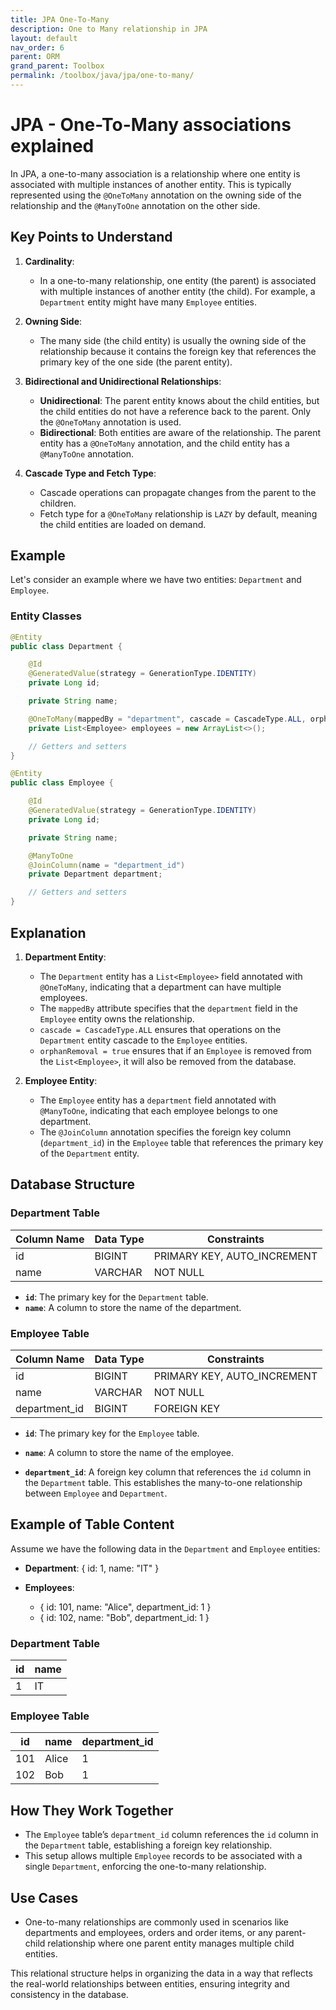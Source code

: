 ```yaml
---
title: JPA One-To-Many
description: One to Many relationship in JPA
layout: default
nav_order: 6
parent: ORM
grand_parent: Toolbox
permalink: /toolbox/java/jpa/one-to-many/
---
```


# JPA - One-To-Many associations explained

In JPA, a one-to-many association is a relationship where one entity is associated with multiple instances of another entity. This is typically represented using the `@OneToMany` annotation on the owning side of the relationship and the `@ManyToOne` annotation on the other side.

## Key Points to Understand

1. **Cardinality**:
   - In a one-to-many relationship, one entity (the parent) is associated with multiple instances of another entity (the child). For example, a `Department` entity might have many `Employee` entities.

2. **Owning Side**:
   - The many side (the child entity) is usually the owning side of the relationship because it contains the foreign key that references the primary key of the one side (the parent entity).

3. **Bidirectional and Unidirectional Relationships**:
   - **Unidirectional**: The parent entity knows about the child entities, but the child entities do not have a reference back to the parent. Only the `@OneToMany` annotation is used.
   - **Bidirectional**: Both entities are aware of the relationship. The parent entity has a `@OneToMany` annotation, and the child entity has a `@ManyToOne` annotation.

4. **Cascade Type and Fetch Type**:
   - Cascade operations can propagate changes from the parent to the children.
   - Fetch type for a `@OneToMany` relationship is `LAZY` by default, meaning the child entities are loaded on demand.

## Example

Let's consider an example where we have two entities: `Department` and `Employee`.

### Entity Classes

```java
@Entity
public class Department {

    @Id
    @GeneratedValue(strategy = GenerationType.IDENTITY)
    private Long id;

    private String name;

    @OneToMany(mappedBy = "department", cascade = CascadeType.ALL, orphanRemoval = true)
    private List<Employee> employees = new ArrayList<>();

    // Getters and setters
}

```

```java
@Entity
public class Employee {

    @Id
    @GeneratedValue(strategy = GenerationType.IDENTITY)
    private Long id;

    private String name;

    @ManyToOne
    @JoinColumn(name = "department_id")
    private Department department;

    // Getters and setters
}
```

## Explanation

1. **Department Entity**:

   - The `Department` entity has a `List<Employee>` field annotated with `@OneToMany`, indicating that a department can have multiple employees.
   - The `mappedBy` attribute specifies that the `department` field in the `Employee` entity owns the relationship.
   - `cascade = CascadeType.ALL` ensures that operations on the `Department` entity cascade to the `Employee` entities.
   - `orphanRemoval = true` ensures that if an `Employee` is removed from the `List<Employee>`, it will also be removed from the database.

2. **Employee Entity**:

   - The `Employee` entity has a `department` field annotated with `@ManyToOne`, indicating that each employee belongs to one department.
   - The `@JoinColumn` annotation specifies the foreign key column (`department_id`) in the `Employee` table that references the primary key of the `Department` entity.

## Database Structure

### **Department Table**

| Column Name | Data Type    | Constraints                  |
|-------------|--------------|------------------------------|
| id          | BIGINT       | PRIMARY KEY, AUTO_INCREMENT  |
| name        | VARCHAR      | NOT NULL                     |

- **`id`**: The primary key for the `Department` table.
- **`name`**: A column to store the name of the department.

### **Employee Table**

| Column Name     | Data Type    | Constraints                  |
|-----------------|--------------|------------------------------|
| id              | BIGINT       | PRIMARY KEY, AUTO_INCREMENT  |
| name            | VARCHAR      | NOT NULL                     |
| department_id   | BIGINT       | FOREIGN KEY                  |

- **`id`**: The primary key for the `Employee` table.

- **`name`**: A column to store the name of the employee.

- **`department_id`**: A foreign key column that references the `id` column in the `Department` table. This establishes the many-to-one relationship between `Employee` and `Department`.

## Example of Table Content

Assume we have the following data in the `Department` and `Employee` entities:

- **Department**: { id: 1, name: "IT" }

- **Employees**:

  - { id: 101, name: "Alice", department_id: 1 }
  - { id: 102, name: "Bob", department_id: 1 }

### **Department Table**

| id | name   |
|----|--------|
|  1 | IT     |

### **Employee Table**

| id  | name  | department_id |
|-----|-------|---------------|
| 101 | Alice | 1             |
| 102 | Bob   | 1             |

## How They Work Together

- The `Employee` table’s `department_id` column references the `id` column in the `Department` table, establishing a foreign key relationship.
- This setup allows multiple `Employee` records to be associated with a single `Department`, enforcing the one-to-many relationship.

## Use Cases

- One-to-many relationships are commonly used in scenarios like departments and employees, orders and order items, or any parent-child relationship where one parent entity manages multiple child entities.

This relational structure helps in organizing the data in a way that reflects the real-world relationships between entities, ensuring integrity and consistency in the database.
